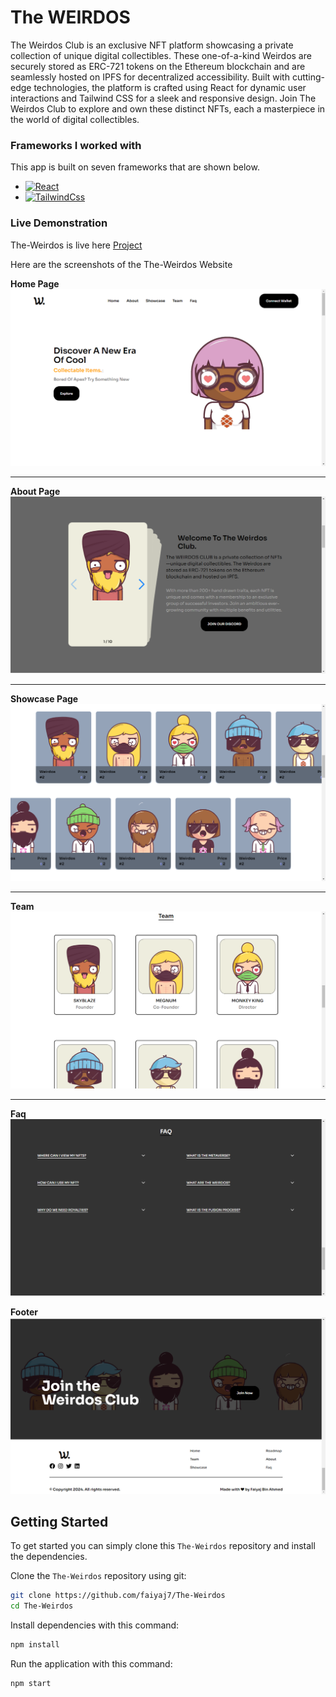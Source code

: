 # The WEIRDOS

The Weirdos Club is an exclusive NFT platform showcasing a private collection of unique digital collectibles. These one-of-a-kind Weirdos are securely stored as ERC-721 tokens on the Ethereum blockchain and are seamlessly hosted on IPFS for decentralized accessibility. Built with cutting-edge technologies, the platform is crafted using React for dynamic user interactions and Tailwind CSS for a sleek and responsive design. Join The Weirdos Club to explore and own these distinct NFTs, each a masterpiece in the world of digital collectibles.

### Frameworks I worked with

This app is built on seven frameworks that are shown below.

- [![React][React]][ReactUrl]
- [![TailwindCss][Tailwind]][TailwindUrl]

### Live Demonstration

The-Weirdos is live here [Project](https://weirdos.faiyaj.com/)

Here are the screenshots of the The-Weirdos Website

**Home Page**
![Home Page](./src/assets/herobanner.png)

---

**About Page**
![Menu](./src/assets/about.png "Menu")

---

**Showcase Page**
![Item Detail](./src/assets/showcase.png)

---

**Team**
![Team](./src/assets/team.png "Team")

---

**Faq**
![Faq](./src/assets/faq.png "Faq")

**Footer**
![Footer](./src/assets/footer.png "Footer")

## Getting Started

To get started you can simply clone this `The-Weirdos` repository and install the dependencies.

Clone the `The-Weirdos` repository using git:

```bash
git clone https://github.com/faiyaj7/The-Weirdos
cd The-Weirdos
```

Install dependencies with this command:

```bash
npm install
```

Run the application with this command:

```bash
npm start
```

[React]: https://img.shields.io/badge/React-20232A?style=for-the-badge&logo=react&logoColor=61DAFB
[ReactUrl]: https://reactjs.org/
[Tailwind]: https://img.shields.io/badge/tailwindcss-%2338B2AC.svg?style=for-the-badge&logo=tailwind-css&logoColor=white
[TailwindUrl]: https://tailwindcss.com

